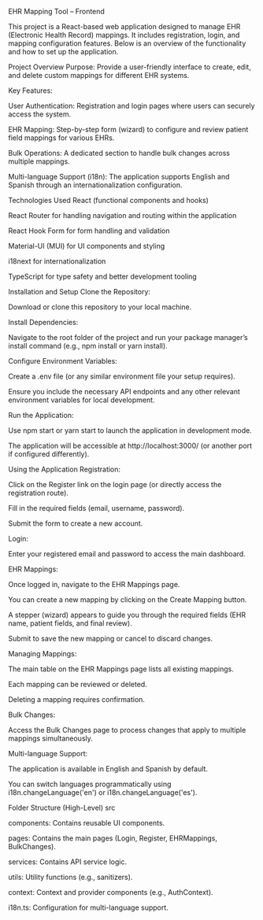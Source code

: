EHR Mapping Tool – Frontend

This project is a React-based web application designed to manage EHR (Electronic Health Record) mappings. It includes registration, login, and mapping configuration features. Below is an overview of the functionality and how to set up the application.

Project Overview
Purpose: Provide a user-friendly interface to create, edit, and delete custom mappings for different EHR systems.

Key Features:

User Authentication: Registration and login pages where users can securely access the system.

EHR Mapping: Step-by-step form (wizard) to configure and review patient field mappings for various EHRs.

Bulk Operations: A dedicated section to handle bulk changes across multiple mappings.

Multi-language Support (i18n): The application supports English and Spanish through an internationalization configuration.

Technologies Used
React (functional components and hooks)

React Router for handling navigation and routing within the application

React Hook Form for form handling and validation

Material-UI (MUI) for UI components and styling

i18next for internationalization

TypeScript for type safety and better development tooling

Installation and Setup
Clone the Repository:

Download or clone this repository to your local machine.

Install Dependencies:

Navigate to the root folder of the project and run your package manager’s install command (e.g., npm install or yarn install).

Configure Environment Variables:

Create a .env file (or any similar environment file your setup requires).

Ensure you include the necessary API endpoints and any other relevant environment variables for local development.

Run the Application:

Use npm start or yarn start to launch the application in development mode.

The application will be accessible at http://localhost:3000/ (or another port if configured differently).

Using the Application
Registration:

Click on the Register link on the login page (or directly access the registration route).

Fill in the required fields (email, username, password).

Submit the form to create a new account.

Login:

Enter your registered email and password to access the main dashboard.

EHR Mappings:

Once logged in, navigate to the EHR Mappings page.

You can create a new mapping by clicking on the Create Mapping button.

A stepper (wizard) appears to guide you through the required fields (EHR name, patient fields, and final review).

Submit to save the new mapping or cancel to discard changes.

Managing Mappings:

The main table on the EHR Mappings page lists all existing mappings.

Each mapping can be reviewed or deleted.

Deleting a mapping requires confirmation.

Bulk Changes:

Access the Bulk Changes page to process changes that apply to multiple mappings simultaneously.

Multi-language Support:

The application is available in English and Spanish by default.

You can switch languages programmatically using i18n.changeLanguage('en') or i18n.changeLanguage('es').

Folder Structure (High-Level)
src

components: Contains reusable UI components.

pages: Contains the main pages (Login, Register, EHRMappings, BulkChanges).

services: Contains API service logic.

utils: Utility functions (e.g., sanitizers).

context: Context and provider components (e.g., AuthContext).

i18n.ts: Configuration for multi-language support.